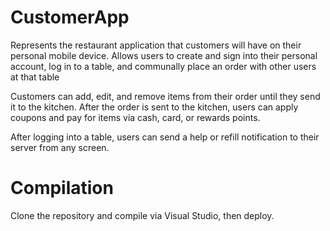 # CustomerApp
Represents the restaurant application that customers will have on their personal mobile device.
Allows users to create and sign into their personal account, log in to a table, and communally place an order with other users at that table

Customers can add, edit, and remove items from their order until they send it to the kitchen.
After the order is sent to the kitchen, users can apply coupons and pay for items via cash, card, or rewards points.

After logging into a table, users can send a help or refill notification to their server from any screen.

# Compilation
Clone the repository and compile via Visual Studio, then deploy.
